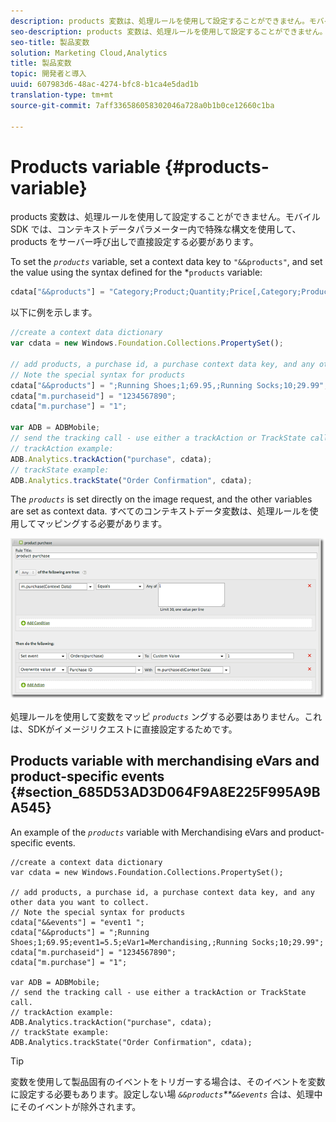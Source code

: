 ```yaml
---
description: products 変数は、処理ルールを使用して設定することができません。モバイル SDK では、コンテキストデータパラメーター内で特殊な構文を使用して、products をサーバー呼び出しで直接設定する必要があります。
seo-description: products 変数は、処理ルールを使用して設定することができません。モバイル SDK では、コンテキストデータパラメーター内で特殊な構文を使用して、products をサーバー呼び出しで直接設定する必要があります。
seo-title: 製品変数
solution: Marketing Cloud,Analytics
title: 製品変数
topic: 開発者と導入
uuid: 607983d6-48ac-4274-bfc8-b1ca4e5dad1b
translation-type: tm+mt
source-git-commit: 7aff336586058302046a728a0b1b0ce12660c1ba

---
```



# Products variable {#products-variable}

products 変数は、処理ルールを使用して設定することができません。モバイル SDK では、コンテキストデータパラメーター内で特殊な構文を使用して、products をサーバー呼び出しで直接設定する必要があります。

To set the *`products`* variable, set a context data key to `"&&products"`, and set the value using the syntax defined for the *`products` variable:

```js
cdata["&&products"] = "Category;Product;Quantity;Price[,Category;Product;Quantity;Price]";
```

以下に例を示します。

```js
//create a context data dictionary 
var cdata = new Windows.Foundation.Collections.PropertySet(); 
 
// add products, a purchase id, a purchase context data key, and any other data you want to collect. 
// Note the special syntax for products 
cdata["&&products"] = ";Running Shoes;1;69.95,;Running Socks;10;29.99"; 
cdata["m.purchaseid"] = "1234567890"; 
cdata["m.purchase"] = "1"; 
 
var ADB = ADBMobile; 
// send the tracking call - use either a trackAction or TrackState call. 
// trackAction example: 
ADB.Analytics.trackAction("purchase", cdata); 
// trackState example: 
ADB.Analytics.trackState("Order Confirmation", cdata);
```

The *`products`* is set directly on the image request, and the other variables are set as context data. すべてのコンテキストデータ変数は、処理ルールを使用してマッピングする必要があります。

![](assets/products-procrules.png)

処理ルールを使用して変数をマッピ *`products`* ングする必要はありません。これは、SDKがイメージリクエストに直接設定するためです。

## Products variable with merchandising eVars and product-specific events {#section_685D53AD3D064F9A8E225F995A9BA545}

An example of the *`products`* variable with Merchandising eVars and product-specific events.

```
//create a context data dictionary 
var cdata = new Windows.Foundation.Collections.PropertySet(); 
  
// add products, a purchase id, a purchase context data key, and any other data you want to collect. 
// Note the special syntax for products 
cdata["&&events"] = "event1 "; 
cdata["&&products"] = ";Running Shoes;1;69.95;event1=5.5;eVar1=Merchandising,;Running Socks;10;29.99"; 
cdata["m.purchaseid"] = "1234567890"; 
cdata["m.purchase"] = "1"; 
  
var ADB = ADBMobile; 
// send the tracking call - use either a trackAction or TrackState call. 
// trackAction example: 
ADB.Analytics.trackAction("purchase", cdata); 
// trackState example: 
ADB.Analytics.trackState("Order Confirmation", cdata);
```

>[!TIP]
>
>変数を使用して製品固有のイベントをトリガーする場合は、そのイベントを変数に設定する必要もあります。設定しない場 *`&&products`**`&&events`* 合は、処理中にそのイベントが除外されます。

